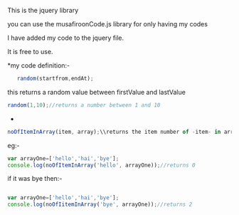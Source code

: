 This is the jquery library

you can use the musafiroonCode.js library for only having my codes

I have added my code to the jquery file.

It is free to use.

*my code definition:-
```javascript
   random(startfrom,endAt);
   ```
this returns a random value between firstValue and lastValue 

```javascript
random(1,10);//returns a number between 1 and 10
```
*
```javascript
noOfItemInArray(item, array);\\returns the item number of -item- in array
```
eg:-
```javascript
var arrayOne=['hello','hai','bye'];
console.log(noOfItemInArray('hello', arrayOne));//returns 0
```
if it was bye then:-
```javascript

var arrayOne=['hello','hai','bye'];
console.log(noOfIitemInArray('bye', arrayOne));//returns 2



